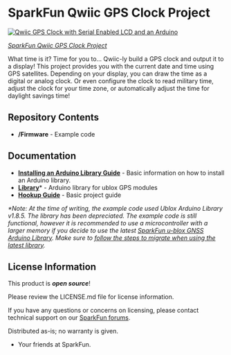 SparkFun Qwiic GPS Clock Project
========================================

[![Qwiic GPS Clock with Serial Enabled LCD and an Arduino](https://cdn.sparkfun.com/r/600-600/assets/learn_tutorials/1/2/6/3/Qwiic_GPS_Clock_SerLCD_Arduino_RedBoard.jpg)](https://learn.sparkfun.com/tutorials/qwiic-gps-clock)

[*SparkFun Qwiic GPS Clock Project*](https://learn.sparkfun.com/tutorials/qwiic-gps-clock)

What time is it? Time for you to... Qwiic-ly build a GPS clock and output it to a display! This project provides you with the current date and time using GPS satellites. Depending on your display, you can draw the time as a digital or analog clock. Or even configure the clock to read military time, adjust the clock for your time zone, or automatically adjust the time for daylight savings time!

Repository Contents
-------------------

* **/Firmware** - Example code 

Documentation
--------------

* **[Installing an Arduino Library Guide](https://learn.sparkfun.com/tutorials/installing-an-arduino-library)** - Basic information on how to install an Arduino library.
* **[Library](https://github.com/sparkfun/SparkFun_Ublox_Arduino_Library)**&ast; - Arduino library for ublox GPS modules
* **[Hookup Guide](https://learn.sparkfun.com/tutorials/qwiic-gps-clock)** - Basic project guide
 
*&ast;Note: At the time of writing, the example code used Ublox Arduino Library v1.8.5. The library has been depreciated. The example code is still functional, however it is recommended to use a microcontroller with a larger memory if you decide to use the latest [SparkFun u-blox GNSS Arduino Library](https://github.com/sparkfun/SparkFun_u-blox_GNSS_Arduino_Library). Make sure to [follow the steps to migrate when using the latest library](https://github.com/sparkfun/SparkFun_u-blox_GNSS_Arduino_Library#migrating-to-v20).*
  
License Information
-------------------

This product is _**open source**_! 

Please review the LICENSE.md file for license information. 

If you have any questions or concerns on licensing, please contact technical support on our [SparkFun forums](https://forum.sparkfun.com/viewforum.php?f=152).

Distributed as-is; no warranty is given.

- Your friends at SparkFun.

_<COLLABORATION CREDIT>_
